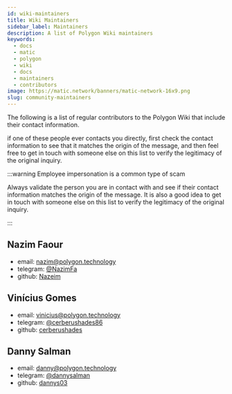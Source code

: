 ```yaml
---
id: wiki-maintainers
title: Wiki Maintainers
sidebar_label: Maintainers
description: A list of Polygon Wiki maintainers
keywords:
  - docs
  - matic
  - polygon
  - wiki
  - docs
  - maintainers
  - contributors
image: https://matic.network/banners/matic-network-16x9.png
slug: community-maintainers
---
```


The following is a list of regular contributors to the Polygon Wiki that include
their contact information.

if one of these people ever contacts you directly, first check the contact
information to see that it matches the origin of the message, and then feel free
to get in touch with someone else on this list to verify the legitimacy of the original
inquiry.

:::warning Employee impersonation is a common type of scam

Always validate the person you are in contact with and see if
their contact information matches the origin of the message.
It is also a good idea to get in touch with someone
else on this list to verify the legitimacy of the original inquiry.

:::

## Nazim Faour

- email: [nazim@polygon.technology](mailto:nazim@polygon.technology)
- telegram: [@NazimFa](https://t.me/NazimFa)
- github: [Nazeim](https://github.com/Nazeim)

## Vinícius Gomes

- email: [vinicius@polygon.technology](mailto:vinicius@polygon.technology)
- telegram: [@cerberushades86](https://t.me/cerberushades86)
- github: [cerberushades](https://github.com/cerberushades)

## Danny Salman

- email: [danny@polygon.technology](mailto:danny@polygon.technology)
- telegram: [@dannysalman](https://t.me/dannysalman)
- github: [dannys03](https://github.com/DannyS03)
